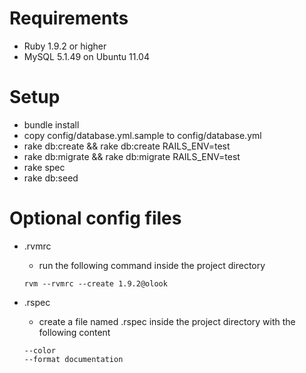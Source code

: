 Requirements
============

- Ruby 1.9.2 or higher
- MySQL 5.1.49 on Ubuntu 11.04

Setup
============

- bundle install
- copy config/database.yml.sample to config/database.yml
- rake db:create && rake db:create RAILS_ENV=test
- rake db:migrate && rake db:migrate RAILS_ENV=test
- rake spec
- rake db:seed

Optional config files
============
- .rvmrc
  - run the following command inside the project directory
  ```
  rvm --rvmrc --create 1.9.2@olook
  ```

- .rspec
  - create a file named .rspec inside the project directory with the following content
  ```
  --color
  --format documentation
  ```
